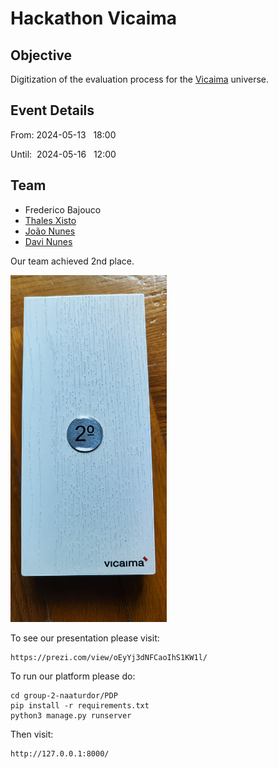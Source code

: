 
# Hackathon Vicaima

## Objective

Digitization of the evaluation process for the [Vicaima](https://www.vicaima.com/pt) universe.

## Event Details

From:&nbsp;2024-05-13&nbsp;&nbsp;&nbsp;18:00

Until:&nbsp;&nbsp;2024-05-16&nbsp;&nbsp;&nbsp;12:00

## Team

- Frederico Bajouco
- [Thales Xisto](https://github.com/ThalesXS)
- [João Nunes](https://github.com/joaonunesss)
- [Davi Nunes](https://github.com/davimeireles)

Our team achieved 2nd place.

<img src="subject/second.jpg" alt="Minha Foto" width="250"/>

To see our presentation please visit:

	https://prezi.com/view/oEyYj3dNFCaoIhS1KW1l/

To run our platform please do:

	cd group-2-naaturdor/PDP
	pip install -r requirements.txt
 	python3 manage.py runserver
  
Then visit:

	http://127.0.0.1:8000/
